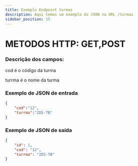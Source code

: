```yaml
---
title: Exemplo Endpoint turmas
description: Aqui temos um exemplo do JSON na URL /turmas 
sidebar_position: 15
---
```

# METODOS HTTP: GET,POST
### Descrição dos campos:

cod é o código da turma

turrma é o nome da turma

### Exemplo de JSON de entrada
```json    
{
    "cod":"12",
    "turrma":"2DS-TB"
}
```   
### Exemplo de JSON de saída
```json    
{
	"id": 1,
	"cod": "12",
	"turrma": "2DS-TB"
}
```    